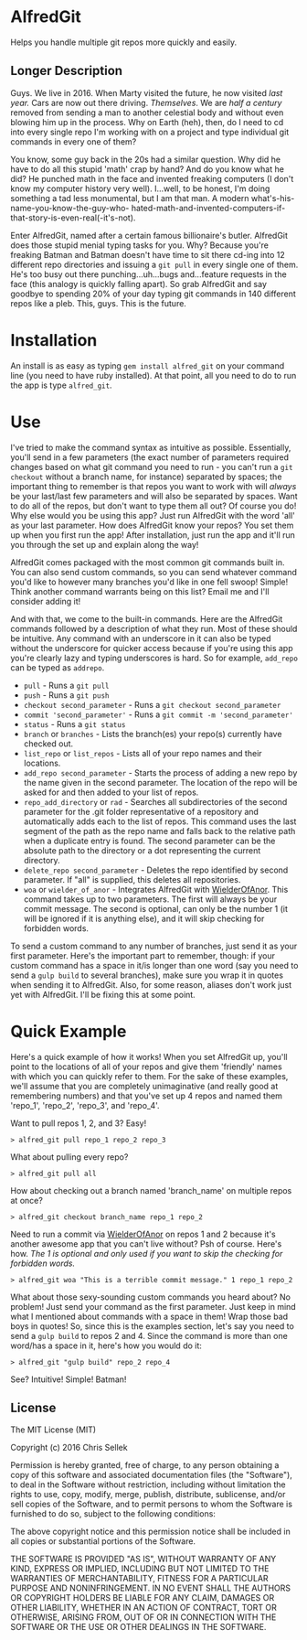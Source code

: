 # AlfredGit
Helps you handle multiple git repos more quickly and easily.

## Longer Description
Guys. We live in 2016. When Marty visited the future, he now visited *last
year.* Cars are now out there driving. *Themselves*. We are *half a
century* removed from sending a man to another celestial body and without even
blowing him up in the process. Why on Earth (heh), then, do I need to cd into
every single repo I'm working with on a project and type individual git commands
in every one of them?

You know, some guy back in the 20s had a similar question. Why did he have to
do all this stupid 'math' crap by hand? And do you know what he did? He punched
math in the face and invented freaking computers (I don't know my computer
history very well). I...well, to be honest, I'm doing something a tad less
monumental, but I am that man. A modern what's-his-name-you-know-the-guy-who-
hated-math-and-invented-computers-if-that-story-is-even-real(-it's-not).

Enter AlfredGit, named after a certain famous billionaire's butler. AlfredGit does
those stupid menial typing tasks for you. Why? Because you're freaking Batman
and Batman doesn't have time to sit there cd-ing into 12 different repo
directories and issuing a `git pull` in every single one of them. He's too
busy out there punching...uh...bugs and...feature requests in the face (this
analogy is quickly falling apart). So grab AlfredGit and say goodbye to
spending 20% of your day typing git commands in 140 different repos like a
pleb. This, guys. This is the future.

# Installation

An install is as easy as typing `gem install alfred_git` on your command line
(you need to have ruby installed). At that point, all you need to do to run
the app is type `alfred_git`.

# Use

I've tried to make the command syntax as intuitive as possible. Essentially,
you'll send in a few parameters (the exact number of parameters required
changes based on what git command you need to run - you can't run a `git
checkout` without a branch name, for instance) separated by spaces; the 
important thing to remember is that repos you want to work with will *always* be
your last/last few parameters and will also be separated by spaces. Want to do
all of the repos, but don't want to type them all out? Of course you do! Why
else would you be using this app? Just run AlfredGit with the word 'all' as
your last parameter. How does AlfredGit know your repos? You set them up when
you first run the app! After installation, just run the app and it'll run you
through the set up and explain along the way!

AlfredGit comes packaged with the most common git commands built in. You can also
send custom commands, so you can send whatever command you'd like to however many
branches you'd like in one fell swoop! Simple! Think another command warrants
being on this list? Email me and I'll consider adding it!

And with that, we come to the built-in commands. Here are the AlfredGit commands
followed by a description of what they run. Most of these should be intuitive.
Any command with an underscore in it can also be typed without the underscore for
quicker access because if you're using this app you're clearly lazy and typing
underscores is hard. So for example, `add_repo` can be typed as `addrepo`.

* `pull` - Runs a `git pull`
* `push` - Runs a `git push`
* `checkout second_parameter` - Runs a `git checkout second_parameter`
* `commit 'second_parameter'` - Runs a `git commit -m 'second_parameter'`
* `status` - Runs a `git status`
* `branch` or `branches` - Lists the branch(es) your repo(s) currently have
                           checked out.
* `list_repo` or `list_repos` - Lists all of your repo names and their locations.
* `add_repo second_parameter` - Starts the process of adding a new repo by the
                                name given in the second parameter. The location
                                of the repo will be asked for and then added to
                                your list of repos.
* `repo_add_directory` or `rad` - Searches all subdirectories of the second parameter for the .git
                                  folder representative of a repository and automatically adds each
                                  to the list of repos. This command uses the last segment of the path
                                  as the repo name and falls back to the relative path when a duplicate
                                  entry is found. The second parameter can be the absolute path to the directory 
                                  or a dot representing the current directory.
* `delete_repo second_parameter` - Deletes the repo identified by second
                                   parameter. If "all" is supplied, this deletes all
                                   repositories.
* `woa` or `wielder_of_anor` - Integrates AlfredGit with
                               [WielderOfAnor](https://github.com/iamsellek/wielder_of_anor).
                               This command takes up to two parameters. The
                               first will always be your commit message. The
                               second is optional, can only be the number 1 (it
                               will be ignored if it is anything else), and it
                               will skip checking for forbidden words.
                           
To send a custom command to any number of branches, just send it as your first
parameter. Here's the important part to remember, though: if your custom command
has a space in it/is longer than one word (say you need to send a `gulp build`
to several branches), make sure you wrap it in quotes when sending it to
AlfredGit. Also, for some reason, aliases don't work just yet with AlfredGit.
I'll be fixing this at some point.

# Quick Example
Here's a quick example of how it works! When you set AlfredGit up, you'll point
to the locations of all of your repos and give them 'friendly' names with which
you can quickly refer to them. For the sake of these examples, we'll assume
that you are completely unimaginative (and really good at remembering numbers)
and that you've set up 4 repos and named them 'repo_1', 'repo_2', 'repo_3',
and 'repo_4'.

Want to pull repos 1, 2, and 3? Easy!

`> alfred_git pull repo_1 repo_2 repo_3`

What about pulling every repo?

`> alfred_git pull all`

How about checking out a branch named 'branch_name' on multiple repos at once?

`> alfred_git checkout branch_name repo_1 repo_2`

Need to run a commit via [WielderOfAnor](https://github.com/iamsellek/wielder_of_anor)
on repos 1 and 2 because it's another awesome app that you can't live without?
Psh of course. Here's how. *The 1 is optional and only used if you want to skip
the checking for forbidden words.*

`> alfred_git woa "This is a terrible commit message." 1 repo_1 repo_2`

What about those sexy-sounding custom commands you heard about? No problem!
Just send your command as the first parameter. Just keep in mind what I
mentioned about commands with a space in them! Wrap those bad boys in quotes!
So, since this is the examples section, let's say you need to send a `gulp
build` to repos 2 and 4. Since the command is more than one word/has a space
in it, here's how you would do it:

`> alfred_git "gulp build" repo_2 repo_4`

See? Intuitive! Simple! Batman!

## License
The MIT License (MIT)

Copyright (c) 2016 Chris Sellek

Permission is hereby granted, free of charge, to any person obtaining a copy
of this software and associated documentation files (the "Software"), to deal
in the Software without restriction, including without limitation the rights
to use, copy, modify, merge, publish, distribute, sublicense, and/or sell
copies of the Software, and to permit persons to whom the Software is
furnished to do so, subject to the following conditions:

The above copyright notice and this permission notice shall be included in all
copies or substantial portions of the Software.

THE SOFTWARE IS PROVIDED "AS IS", WITHOUT WARRANTY OF ANY KIND, EXPRESS OR
IMPLIED, INCLUDING BUT NOT LIMITED TO THE WARRANTIES OF MERCHANTABILITY,
FITNESS FOR A PARTICULAR PURPOSE AND NONINFRINGEMENT. IN NO EVENT SHALL THE
AUTHORS OR COPYRIGHT HOLDERS BE LIABLE FOR ANY CLAIM, DAMAGES OR OTHER
LIABILITY, WHETHER IN AN ACTION OF CONTRACT, TORT OR OTHERWISE, ARISING FROM,
OUT OF OR IN CONNECTION WITH THE SOFTWARE OR THE USE OR OTHER DEALINGS IN THE
SOFTWARE.